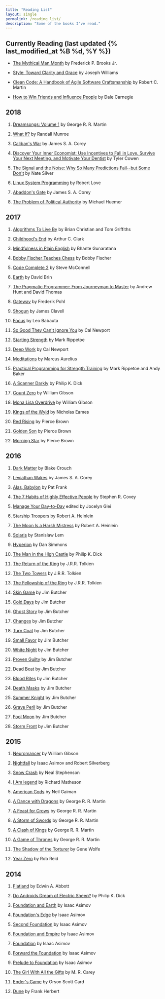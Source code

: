 ```yaml
---
title: "Reading List"
layout: single
permalink: /reading_list/
description: "Some of the books I've read."
---
```


## Currently Reading (last updated {% last_modified_at %B %d, %Y %})

* [The Mythical Man Month](https://www.amazon.com/Mythical-Man-Month-Software-Engineering-Anniversary/dp/0201835959) by Frederick P. Brooks Jr.

* [Style: Toward Clarity and Grace](https://www.amazon.com/Style-Clarity-Chicago-Writing-Publishing/dp/0226899152) by Joseph Williams

* [Clean Code: A Handbook of Agile Software Craftsmanship](https://www.amazon.com/Clean-Code-Handbook-Software-Craftsmanship/dp/0132350882) by Robert C. Martin

* [How to Win Friends and Influence People](https://www.amazon.com/How-Win-Friends-Influence-People/dp/0671027034) by Dale Carnegie



## 2018

1. [Dreamsongs: Volume 1](https://www.amazon.com/Dreamsongs-I-George-R-Martin/dp/0553385682) by George R. R. Martin

2. [What If?](https://www.amazon.com/What-If-Scientific-Hypothetical-Questions/dp/0544272994) by Randall Munroe

3. [Caliban's War](https://www.amazon.com/Calibans-War-Expanse-James-Corey/dp/0316129062) by James S. A. Corey

4. [Discover Your Inner Economist: Use Incentives to Fall in Love, Survive Your Next Meeting, and Motivate Your Dentist](https://www.amazon.com/Discover-Your-Inner-Economist-Incentives/dp/0452289637) by Tyler Cowen

5. [The Signal and the Noise: Why So Many Predictions Fail--but Some Don't](https://www.amazon.com/Signal-Noise-Many-Predictions-Fail-but/dp/0143125087) by Nate Silver

6. [Linux System Programming](https://www.amazon.com/Linux-System-Programming-Talking-Directly/dp/1449339530) by Robert Love

7. [Abaddon's Gate](https://www.amazon.com/Abaddons-Gate-Expanse-James-Corey/dp/0316129070) by James S. A. Corey

8. [The Problem of Political Authority](https://www.amazon.com/Problem-Political-Authority-Examination-Coerce/dp/1137281650) by Michael Huemer
## 2017

1. [Algorithms To Live By](https://www.amazon.com/Algorithms-Live-Computer-Science-Decisions/dp/B01D24NAL6) by Brian Christian and Tom Griffiths

2. [Childhood's End](https://www.amazon.com/Childhoods-End-Del-Rey-Impact/dp/0345444051) by Arthur C. Clark

3. [Mindfulness in Plain English](https://www.amazon.com/Mindfulness-English-Bhante-Henepola-Gunaratana/dp/0861719069) by Bhante Gunaratana

4. [Bobby Fischer Teaches Chess](https://www.amazon.com/Bobby-Fischer-Teaches-Chess/dp/0553263153) by Bobby Fischer

5. [Code Complete 2](https://www.amazon.com/Code-Complete-Practical-Handbook-Construction/dp/0735619670) by Steve McConnell

6. [Earth](https://www.amazon.com/Earth-David-Brin/dp/055329024X) by David Brin

7. [The Pragmatic Programmer: From Journeyman to Master](https://www.amazon.com/Pragmatic-Programmer-Journeyman-Master/dp/020161622X) by Andrew Hunt and David Thomas

8. [Gateway](https://www.amazon.com/Gateway-Heechee-Saga-Frederik-Pohl/dp/0345475836) by Frederik Pohl

9. [Shogun](https://www.amazon.com/Shogun-Asian-Saga-James-Clavell/dp/0440178002) by James Clavell

10. [Focus](https://www.amazon.com/Focus-Simplicity-Manifesto-Age-Distraction/dp/1434103072) by Leo Babauta

11. [So Good They Can't Ignore You](https://www.amazon.com/Good-They-Cant-Ignore-You/dp/1455509124) by Cal Newport

12. [Starting Strength](https://www.amazon.com/Starting-Strength-Basic-Barbell-Training/dp/0982522738) by Mark Rippetoe

13. [Deep Work](https://www.amazon.com/Deep-Work-Focused-Success-Distracted/dp/1455586692) by Cal Newport

14. [Meditations](https://www.amazon.com/gp/product/0143036270) by Marcus Aurelius

15. [Practical Programming for Strength Training](https://www.amazon.com/Practical-Programming-Strength-Training-Rippetoe/dp/0982522754) by Mark Rippetoe and Andy Baker

16. [A Scanner Darkly](https://www.amazon.com/Scanner-Darkly-Philip-K-Dick/dp/0547572174) by Philip K. Dick

17. [Count Zero](https://www.amazon.com/Count-Zero-William-Gibson/dp/0441117732) by William Gibson

18. [Mona Lisa Overdrive](https://www.amazon.com/Mona-Lisa-Overdrive-William-Gibson/dp/0553281747) by William Gibson

19. [Kings of the Wyld](https://www.amazon.com/Kings-Wyld-Band-Nicholas-Eames/dp/0316362476/ref=sr_1_1/136-4229429-1977851) by Nicholas Eames

20. [Red Rising](https://www.amazon.com/Red-Rising-Pierce-Brown/dp/034553980X) by Pierce Brown

21. [Golden Son](https://www.amazon.com/Golden-Son-Book-Rising-Saga/dp/0345539834) by Pierce Brown

22. [Morning Star](https://www.amazon.com/Morning-Star-Book-Rising-Saga/dp/0345539869) by Pierce Brown

## 2016

1. [Dark Matter](https://www.amazon.com/Dark-Matter-Novel-Blake-Crouch/dp/1101904240) by Blake Crouch

2. [Leviathan Wakes](https://www.amazon.com/Leviathan-Wakes-James-S-Corey/dp/0316129089) by James S. A. Corey

3. [Alas, Babylon](https://www.amazon.com/Alas-Babylon-Pat-Frank/dp/0060741872) by Pat Frank

4. [The 7 Habits of Highly Effective People](https://www.amazon.com/Habits-Highly-Effective-People-Powerful/dp/1451639619) by Stephen R. Covey

5. [Manage Your Day-to-Day](https://www.amazon.com/gp/product/1477800670) edited by Jocelyn Glei

6. [Starship Troopers](https://www.amazon.com/Starship-Troopers-Robert-Heinlein/dp/0441783589) by Robert A. Heinlein

7. [The Moon Is a Harsh Mistress](https://www.amazon.com/Moon-Harsh-Mistress-Robert-Heinlein/dp/0312863551) by Robert A. Heinlein

8. [Solaris](https://www.amazon.com/Solaris-Stanislaw-Lem/dp/0156027607) by Stanislaw Lem

9. [Hyperion](https://www.amazon.com/Hyperion-Cantos-Dan-Simmons/dp/0553283685) by Dan Simmons

10. [The Man in the High Castle](https://www.amazon.com/Man-High-Castle-Philip-Dick/dp/0547572484) by Philip K. Dick

11. [The Return of the King](https://www.amazon.com/Return-King-Being-Third-Rings/dp/054792819X) by J.R.R. Tolkien

12. [The Two Towers](https://www.amazon.com/Two-Towers-Being-Second-Rings/dp/0547928203) by J.R.R. Tolkien

13. [The Fellowship of the Ring](https://www.amazon.com/Fellowship-Ring-Being-First-Rings/dp/0547928211) by J.R.R. Tolkien

14. [Skin Game](https://www.amazon.com/Skin-Game-Dresden-Files-Butcher/dp/0451470044) by Jim Butcher

15. [Cold Days](https://www.amazon.com/Cold-Days-Dresden-Files-Butcher/dp/045141912X) by Jim Butcher

16. [Ghost Story](https://www.amazon.com/Ghost-Story-Dresden-Files-Butcher/dp/0451464079) by Jim Butcher

17. [Changes](https://www.amazon.com/Changes-Dresden-Files-Jim-Butcher/dp/0451463471) by Jim Butcher

18. [Turn Coat](https://www.amazon.com/Turn-Coat-Dresden-Files-Book/dp/0451462815) by Jim Butcher

19. [Small Favor](https://www.amazon.com/Small-Favor-Dresden-Files-Book/dp/0451462009) by Jim Butcher

20. [White Night](https://www.amazon.com/White-Night-Dresden-Files-Book/dp/045146155X) by Jim Butcher

21. [Proven Guilty](https://www.amazon.com/Proven-Guilty-Dresden-Files-Book/dp/0451461037) by Jim Butcher

22. [Dead Beat](https://www.amazon.com/Dead-Beat-Dresden-Files-Book/dp/045146091X) by Jim Butcher

23. [Blood Rites](https://www.amazon.com/Blood-Rites-Dresden-Files-Book/dp/0451459873) by Jim Butcher

24. [Death Masks](https://www.amazon.com/Death-Masks-Dresden-Files-Butcher/dp/0451459407) by Jim Butcher

25. [Summer Knight](https://www.amazon.com/Summer-Knight-Dresden-Files-Butcher/dp/0451458923) by Jim Butcher

26. [Grave Peril](https://www.amazon.com/Grave-Peril-Dresden-Files-Book/dp/0451458443) by Jim Butcher

27. [Fool Moon](https://www.amazon.com/Fool-Moon-Dresden-Files-Butcher/dp/0451458125) by Jim Butcher

28. [Storm Front](https://www.amazon.com/Storm-Front-Dresden-Files-Butcher/dp/0451457811) by Jim Butcher

## 2015

1. [Neuromancer](https://www.amazon.com/Neuromancer-William-Gibson/dp/0441569595) by William Gibson

2. [Nightfall](https://www.amazon.com/Nightfall-Isaac-Asimov/dp/0553290991) by Isaac Asimov and Robert Silverberg

3. [Snow Crash](https://www.amazon.com/Snow-Crash-Neal-Stephenson/dp/0553380958) by Neal Stephenson

4. [I Am legend](https://www.amazon.com/I-Am-Legend-Richard-Matheson/dp/0765357151) by Richard Matheson

5. [American Gods](https://www.amazon.com/American-Gods-Novel-Neil-Gaiman/dp/0062572237) by Neil Gaiman

6. [A Dance with Dragons](https://www.amazon.com/Dance-Dragons-Song-Ice-Fire/dp/0553582011) by George R. R. Martin

7. [A Feast for Crows](https://www.amazon.com/Feast-Crows-Song-Fire-Thrones/dp/055358202X) by George R. R. Martin

8. [A Storm of Swords](https://www.amazon.com/Storm-Swords-Song-Fire-Book/dp/055357342X) by George R. R. Martin

9. [A Clash of Kings](https://www.amazon.com/Clash-Kings-Song-Fire-Book/dp/0553579908) by George R. R. Martin

10. [A Game of Thrones](https://www.amazon.com/Game-Thrones-Song-Fire-Book-ebook/dp/0553573403) by George R. R. Martin

11. [The Shadow of the Torturer](https://www.amazon.com/Shadow-Torturer-Gene-Wolfe/dp/0671828258) by Gene Wolfe

12. [Year Zero](https://www.amazon.com/Year-Zero-Novel-Rob-Reid/dp/0345534514) by Rob Reid

## 2014

1. [Flatland](https://www.amazon.com/Flatland-Romance-Dimensions-Thrift-Editions/dp/048627263X) by Edwin A. Abbott

2. [Do Androids Dream of Electric Sheep?](https://www.amazon.com/Do-Androids-Dream-Electric-Sheep/dp/0345404475) by Philip K. Dick

3. [Foundation and Earth](https://www.amazon.com/Foundation-Earth-Isaac-Asimov/dp/0553587579) by Isaac Asimov

4. [Foundation's Edge](https://www.amazon.com/Foundations-Foundation-Novels-Isaac-Asimov/dp/0553293389) by Isaac Asimov

5. [Second Foundation](https://www.amazon.com/Second-Foundation-Isaac-Asimov/dp/0553293362) by Isaac Asimov

6. [Foundation and Empire](https://www.amazon.com/Foundation-Empire-Isaac-Asimov/dp/0553293370) by Isaac Asimov

7. [Foundation](https://www.amazon.com/Foundation-Isaac-Asimov/dp/0553293354) by Isaac Asimov

8. [Forward the Foundation](https://www.amazon.com/Forward-Foundation-Isaac-Asimov/dp/0553565079) by Isaac Asimov

9. [Prelude to Foundation](https://www.amazon.com/Prelude-Foundation-Book-1/dp/0553278398) by Isaac Asimov

10. [The Girl With All the Gifts](https://www.amazon.com/Girl-All-Gifts-M-Carey/dp/0316334758) by M. R. Carey

11. [Ender's Game](https://www.amazon.com/Enders-Ender-Quintet-Orson-Scott/dp/0812550706) by Orson Scott Card

12. [Dune](https://www.amazon.com/Dune-Frank-Herbert/dp/0441172717) by Frank Herbert
